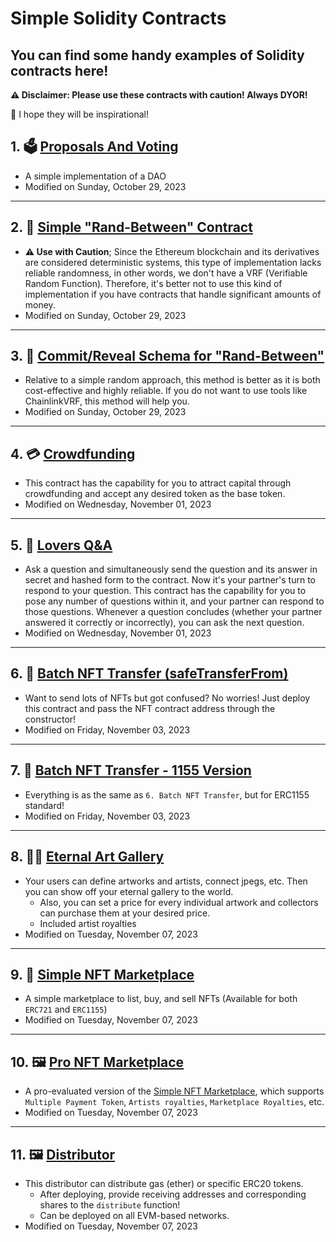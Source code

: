 # Simple Solidity Contracts
<h2>You can find some handy examples of Solidity contracts here!</h2>
<b>⚠️ Disclaimer: Please use these contracts with caution! Always DYOR!</b>

🔮 I hope they will be inspirational! 
<br>
<h2>1. 🗳 <a href="./Contracts/Proposals_And_Voting.sol">Proposals And Voting</a> </h2>

* A simple implementation of a DAO
* Modified on Sunday, October 29, 2023
---
<h2>2. 🎲 <a href="./Contracts/Rand_Between.sol">Simple "Rand-Between" Contract</a> </h2>

* **⚠️ Use with Caution**; Since the Ethereum blockchain and its derivatives are considered deterministic systems, this type of implementation lacks reliable randomness, in other words, we don't have a VRF (Verifiable Random Function). Therefore, it's better not to use this kind of implementation if you have contracts that handle significant amounts of money.
* Modified on Sunday, October 29, 2023
---
<h2>3. 🎰 <a href="./Contracts/CommitReveal_Rand_Between.sol">Commit/Reveal Schema for "Rand-Between"</a> </h2>

* Relative to a simple random approach, this method is better as it is both cost-effective and highly reliable. If you do not want to use tools like ChainlinkVRF, this method will help you.
* Modified on Sunday, October 29, 2023
---
<h2>4. 💳 <a href="./Contracts/Crowdfunding.sol">Crowdfunding</a> </h2>

* This contract has the capability for you to attract capital through crowdfunding and accept any desired token as the base token.
* Modified on Wednesday, November 01, 2023
---
<h2>5. 💞 <a href="./Contracts/Lovers_Q&A.sol">Lovers Q&A</a> </h2>

* Ask a question and simultaneously send the question and its answer in secret and hashed form to the contract. Now it's your partner's turn to respond to your question. This contract has the capability for you to pose any number of questions within it, and your partner can respond to those questions. Whenever a question concludes (whether your partner answered it correctly or incorrectly), you can ask the next question.
* Modified on Wednesday, November 01, 2023
---
<h2>6. 🚛 <a href="./Contracts/Batch_NFT_Transfer.sol">Batch NFT Transfer (safeTransferFrom)</a> </h2>

* Want to send lots of NFTs but got confused? No worries! Just deploy this contract and pass the NFT contract address through the constructor!
* Modified on Friday, November 03, 2023
---
<h2>7. 💠 <a href="./Contracts/Batch_NFT_Transfer_1155.sol">Batch NFT Transfer - 1155 Version</a> </h2>

* Everything is as the same as `6. Batch NFT Transfer`, but for ERC1155 standard!
* Modified on Friday, November 03, 2023
---
<h2>8. 🧑‍🎨 <a href="./Contracts/Eternal_Art_Gallery.sol">Eternal Art Gallery</a> </h2>

* Your users can define artworks and artists, connect jpegs, etc. 
Then you can show off your eternal gallery to the world.
  * Also, you can set a price for every individual artwork and collectors can purchase them at your desired price.
  * Included artist royalties
* Modified on Tuesday, November 07, 2023
---
<h2>9. 🎨 <a href="./Contracts/Simple_NFT_Marketplace.sol">Simple NFT Marketplace</a> </h2>

* A simple marketplace to list, buy, and sell NFTs (Available for both `ERC721` and `ERC1155`)
* Modified on Tuesday, November 07, 2023
---
<h2>10. 🖼 <a href="./Contracts/Simple_NFT_Marketplace.sol">Pro NFT Marketplace</a> </h2>

* A pro-evaluated version of the [Simple NFT Marketplace](./Contracts/Simple_NFT_Marketplace.sol), which supports `Multiple Payment Token`, `Artists royalties`, `Marketplace Royalties`, etc.
* Modified on Tuesday, November 07, 2023
---
<h2>11. 🖼 <a href="./Contracts/Distributor.sol">Distributor</a> </h2>

* This distributor can distribute gas (ether) or specific ERC20 tokens.
  * After deploying, provide receiving addresses and corresponding shares to the `distribute` function!
  * Can be deployed on all EVM-based networks.
* Modified on Tuesday, November 07, 2023
